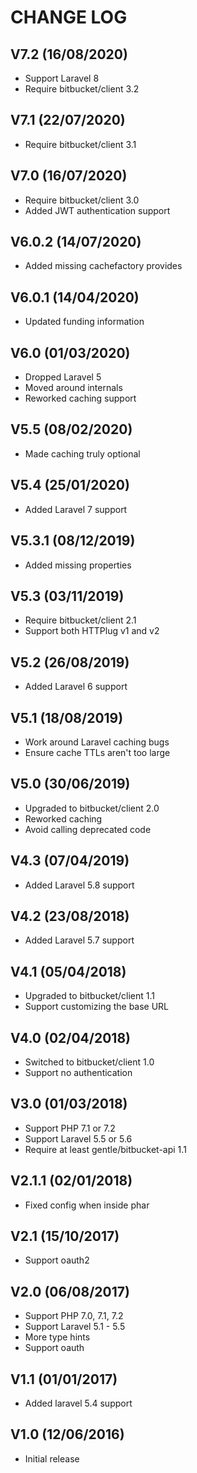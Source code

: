 CHANGE LOG
==========


## V7.2 (16/08/2020)

* Support Laravel 8
* Require bitbucket/client 3.2


## V7.1 (22/07/2020)

* Require bitbucket/client 3.1


## V7.0 (16/07/2020)

* Require bitbucket/client 3.0
* Added JWT authentication support


## V6.0.2 (14/07/2020)

* Added missing cachefactory provides


## V6.0.1 (14/04/2020)

* Updated funding information


## V6.0 (01/03/2020)

* Dropped Laravel 5
* Moved around internals
* Reworked caching support


## V5.5 (08/02/2020)

* Made caching truly optional


## V5.4 (25/01/2020)

* Added Laravel 7 support


## V5.3.1 (08/12/2019)

* Added missing properties


## V5.3 (03/11/2019)

* Require bitbucket/client 2.1
* Support both HTTPlug v1 and v2


## V5.2 (26/08/2019)

* Added Laravel 6 support


## V5.1 (18/08/2019)

* Work around Laravel caching bugs
* Ensure cache TTLs aren't too large


## V5.0 (30/06/2019)

* Upgraded to bitbucket/client 2.0
* Reworked caching
* Avoid calling deprecated code


## V4.3 (07/04/2019)

* Added Laravel 5.8 support


## V4.2 (23/08/2018)

* Added Laravel 5.7 support


## V4.1 (05/04/2018)

* Upgraded to bitbucket/client 1.1
* Support customizing the base URL


## V4.0 (02/04/2018)

* Switched to bitbucket/client 1.0
* Support no authentication


## V3.0 (01/03/2018)

* Support PHP 7.1 or 7.2
* Support Laravel 5.5 or 5.6
* Require at least gentle/bitbucket-api 1.1


## V2.1.1 (02/01/2018)

* Fixed config when inside phar


## V2.1 (15/10/2017)

* Support oauth2


## V2.0 (06/08/2017)

* Support PHP 7.0, 7.1, 7.2
* Support Laravel 5.1 - 5.5
* More type hints
* Support oauth


## V1.1 (01/01/2017)

* Added laravel 5.4 support


## V1.0 (12/06/2016)

* Initial release
